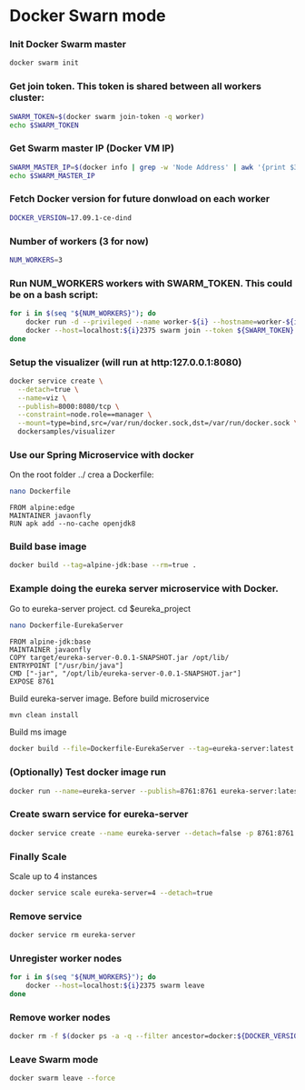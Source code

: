 # Docker Swarn mode
### Init Docker Swarm master
```sh
docker swarm init
```
### Get join token. This token is shared between all workers cluster:
```sh
SWARM_TOKEN=$(docker swarm join-token -q worker)
echo $SWARM_TOKEN
```
### Get Swarm master IP (Docker VM IP)
```sh
SWARM_MASTER_IP=$(docker info | grep -w 'Node Address' | awk '{print $3}')
echo $SWARM_MASTER_IP
```
### Fetch Docker version for future donwload on each worker
```sh
DOCKER_VERSION=17.09.1-ce-dind
```
### Number of workers (3 for now)
```sh
NUM_WORKERS=3
```
### Run NUM_WORKERS workers with SWARM_TOKEN. This could be on a bash script:
```sh
for i in $(seq "${NUM_WORKERS}"); do
	docker run -d --privileged --name worker-${i} --hostname=worker-${i} -p ${i}2375:2375 docker:${DOCKER_VERSION}
	docker --host=localhost:${i}2375 swarm join --token ${SWARM_TOKEN} ${SWARM_MASTER_IP}:2377
done
```
### Setup the visualizer (will run at http:127.0.0.1:8080)
```sh
docker service create \
  --detach=true \
  --name=viz \
  --publish=8000:8080/tcp \
  --constraint=node.role==manager \
  --mount=type=bind,src=/var/run/docker.sock,dst=/var/run/docker.sock \
  dockersamples/visualizer
```

### Use our Spring Microservice with docker
On the root folder ../ crea a Dockerfile:
```sh
nano Dockerfile
```
```
FROM alpine:edge
MAINTAINER javaonfly
RUN apk add --no-cache openjdk8
```

### Build base image
```sh
docker build --tag=alpine-jdk:base --rm=true .
```
### Example doing the eureka server microservice with Docker.
Go to eureka-server project. cd $eureka_project
```sh
nano Dockerfile-EurekaServer
```
```
FROM alpine-jdk:base
MAINTAINER javaonfly
COPY target/eureka-server-0.0.1-SNAPSHOT.jar /opt/lib/
ENTRYPOINT ["/usr/bin/java"]
CMD ["-jar", "/opt/lib/eureka-server-0.0.1-SNAPSHOT.jar"]
EXPOSE 8761
```

Build eureka-server image.
Before build microservice
```sh
mvn clean install
```
Build ms image
```sh
docker build --file=Dockerfile-EurekaServer --tag=eureka-server:latest --rm=true .
```
### (Optionally) Test docker image run
```sh
docker run --name=eureka-server --publish=8761:8761 eureka-server:latest
```

### Create swarn service for eureka-server
```sh
docker service create --name eureka-server --detach=false -p 8761:8761 eureka-server:latest
```

### Finally Scale
Scale up to 4 instances
```sh
docker service scale eureka-server=4 --detach=true
```
### Remove service
```sh
docker service rm eureka-server
```

### Unregister worker nodes
```sh
for i in $(seq "${NUM_WORKERS}"); do
	docker --host=localhost:${i}2375 swarm leave
done
```

### Remove worker nodes
```sh
docker rm -f $(docker ps -a -q --filter ancestor=docker:${DOCKER_VERSION} --format="")		
```

### Leave Swarm mode
```sh
docker swarm leave --force
```
